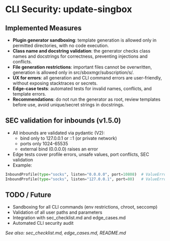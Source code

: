 # CLI Security: update-singbox

## Implemented Measures

- **Plugin generator sandboxing**: template generation is allowed only in permitted directories, with no code execution.
- **Class name and docstring validation**: the generator checks class names and docstrings for correctness, preventing injections and conflicts.
- **File generation restrictions**: important files cannot be overwritten, generation is allowed only in src/sboxmgr/subscription/<type>s/.
- **UX for errors**: all generation and CLI command errors are user-friendly, without exposing stacktraces or secrets.
- **Edge-case tests**: automated tests for invalid names, conflicts, and template errors.
- **Recommendations**: do not run the generator as root, review templates before use, avoid unique/secret strings in docstrings.

## SEC validation for inbounds (v1.5.0)
- All inbounds are validated via pydantic (V2):
    - bind only to 127.0.0.1 or ::1 (or private network)
    - ports only 1024-65535
    - external bind (0.0.0.0) raises an error
- Edge tests cover profile errors, unsafe values, port conflicts, SEC validation
- Example:
```python
InboundProfile(type="socks", listen="0.0.0.0", port=10808)  # ValueError
InboundProfile(type="socks", listen="127.0.0.1", port=80)   # ValueError
```

## TODO / Future
- Sandboxing for all CLI commands (env restrictions, chroot, seccomp)
- Validation of all user paths and parameters
- Integration with sec_checklist.md and edge_cases.md
- Automated CLI security audit

_See also: sec_checklist.md, edge_cases.md, README.md_
